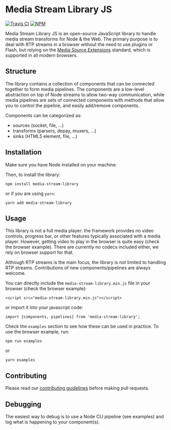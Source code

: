 # Media Stream Library JS
[![Travis CI][travis-image]][travis-url]
[![NPM][npm-image]][npm-url]

[travis-image]: https://travis-ci.com/AxisCommunications/media-stream-library-js.svg?branch=master
[travis-url]: https://travis-ci.com/AxisCommunications/media-stream-library-js
[npm-image]: https://img.shields.io/npm/v/media-stream-library.svg
[npm-url]: https://www.npmjs.com/package/media-stream-library

Media Stream Library JS is an open-source JavaScript library to handle media
stream transforms for Node & the Web.
The primary purpose is to deal with RTP streams in a browser without
the need to use plugins or Flash, but relying on the [Media Source Extensions](https://www.w3.org/TR/media-source/) standard, which is supported in all modern browsers.


## Structure

The library contains a collection of components that can be connected
together to form media pipelines.
The components are a low-level abstraction on top of Node streams to allow two-way
communication, while media pipelines are sets of connected components with methods
that allow you to control the pipeline, and easily add/remove components.

Components can be categorized as:
 - sources (socket, file, ...)
 - transforms (parsers, depay, muxers, ...)
 - sinks (HTML5 element, file, ...)

## Installation

Make sure you have Node installed on your machine.

Then, to install the library:
```
npm install media-stream-library
```
or if you are using `yarn`:
```
yarn add media-stream-library
```

## Usage

This library is not a full media player: the framework provides
no video controls, progress bar, or other features typically
associated with a media player. However, getting video to play
in the browser is quite easy (check the browser example).
There are currently no codecs included either, we rely on
browser support for that.

Although RTP streams is the main focus, the library is not limited
to handling RTP streams. Contributions of new components/pipelines are
always welcome.

You can directly include the `media-stream-library.min.js` file in your browser
(check the browser example):

```
<script src="media-stream-library.min.js"></script>
```
or import it into your javascript code:
```
import {components, pipelines} from 'media-stream-library';
```

Check the `examples` section to see how these can be used in practice.
To use the browser example, run:
```
npm run examples
```
or
```
yarn examples
```

## Contributing

Please read our [contributing guidelines](CONTRIBUTING.md) before making pull requests.

## Debugging

The easiest way to debug is to use a Node CLI pipeline (see examples) and
log what is happening to your component(s).
